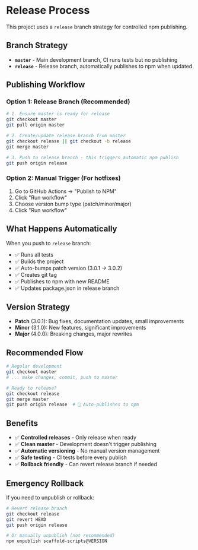 # Release Process

This project uses a `release` branch strategy for controlled npm publishing.

## Branch Strategy

- **`master`** - Main development branch, CI runs tests but no publishing
- **`release`** - Release branch, automatically publishes to npm when updated

## Publishing Workflow

### Option 1: Release Branch (Recommended)
```bash
# 1. Ensure master is ready for release
git checkout master
git pull origin master

# 2. Create/update release branch from master
git checkout release || git checkout -b release
git merge master

# 3. Push to release branch - this triggers automatic npm publish
git push origin release
```

### Option 2: Manual Trigger (For hotfixes)
1. Go to GitHub Actions → "Publish to NPM" 
2. Click "Run workflow"
3. Choose version bump type (patch/minor/major)
4. Click "Run workflow"

## What Happens Automatically

When you push to `release` branch:
- ✅ Runs all tests
- ✅ Builds the project  
- ✅ Auto-bumps patch version (3.0.1 → 3.0.2)
- ✅ Creates git tag
- ✅ Publishes to npm with new README
- ✅ Updates package.json in release branch

## Version Strategy

- **Patch** (3.0.1): Bug fixes, documentation updates, small improvements
- **Minor** (3.1.0): New features, significant improvements  
- **Major** (4.0.0): Breaking changes, major rewrites

## Recommended Flow

```bash
# Regular development
git checkout master
# ... make changes, commit, push to master

# Ready to release?
git checkout release
git merge master
git push origin release  # 🚀 Auto-publishes to npm
```

## Benefits

- ✅ **Controlled releases** - Only release when ready
- ✅ **Clean master** - Development doesn't trigger publishing
- ✅ **Automatic versioning** - No manual version management
- ✅ **Safe testing** - CI tests before every publish
- ✅ **Rollback friendly** - Can revert release branch if needed

## Emergency Rollback

If you need to unpublish or rollback:
```bash
# Revert release branch
git checkout release
git revert HEAD
git push origin release

# Or manually unpublish (not recommended)
npm unpublish scaffold-scripts@VERSION
```